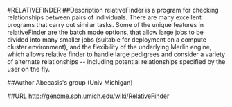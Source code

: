 #RELATIVEFINDER
##Description
relativeFinder is a program for checking relationships between pairs of individuals. There are many excellent programs that carry out similar tasks. Some of the unique features in relativeFinder are the batch mode options, that allow large jobs to be divided into many smaller jobs (suitable for deployment on a compute cluster environment), and the flexibility of the underlying Merlin engine, which allows relative finder to handle large pedigrees and consider a variety of alternate relationships -- including potential relationships specified by the user on the fly.

##Author
Abecasis's group (Univ Michigan)

##URL
http://genome.sph.umich.edu/wiki/RelativeFinder

